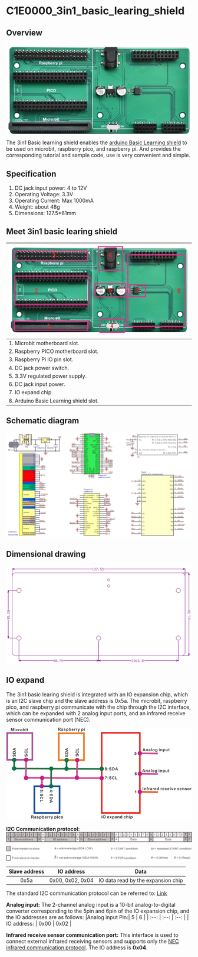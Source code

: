 # C1E0000_3in1_basic_learing_shield

## Overview
![Img](../../_static/common_product/C1E0000_3in1_basic_learning_shield/1img.png)
The 3in1 Basic learning shield enables the [arduino Basic Learning shield](../../arduino/A1E0000_basic_learing_shield/A1E0000_basic_learing_shield.md) to be used on microbit, raspberry pico, and raspberry pi. And provides the corresponding tutorial and sample code, use is very convenient and simple.

## Specification
1. DC jack input power: 4 to 12V
2. Operating Voltage: 3.3V
2. Operating Current: Max 1000mA
3. Weight: about 48g
4. Dimensions: 127.5*61mm

## Meet 3in1 basic learing shield
| ![Img](../../_static/common_product/C1E0000_3in1_basic_learning_shield/2img.png) |
| :-- |
| 1. Microbit motherboard slot.|
| 2. Raspberry PICO motherboard slot. |
| 3. Raspberry Pi IO pin slot. |
| 4. DC jack power switch. |
| 5. 3.3V regulated power supply. |
| 6. DC jack input power. |
| 7. IO expand chip. |
| 8. Arduino Basic Learning shield slot. |

## Schematic diagram
![Img](../../_static/common_product/C1E0000_3in1_basic_learning_shield/3img.png)

## Dimensional drawing
![Img](../../_static/common_product/C1E0000_3in1_basic_learning_shield/4img.png)

## IO expand
The 3in1 basic learing shield is integrated with an IO expansion chip, which is an I2C slave chip and the slave address is 0x5a. The microbit, raspberry pico, and raspberry pi communicate with the chip through the I2C interface, which can be expanded with 2 analog input ports, and an infrared receive sensor communication port (NEC).

![Img](../../_static/common_product/C1E0000_3in1_basic_learning_shield/5img.png)

**I2C Communication protocol:**
![Img](../../_static/common_product/C1E0000_3in1_basic_learning_shield/6img.png)

|  Slave address  |  IO address  |  Data  |
| :--: | :--: | :--: |
| 0x5a | 0x00, 0x02, 0x04 | IO data read by the expansion chip |
The standard I2C communication protocol can be referred to: [Link](../../_static/pdf/communication_protocol/UM10204%28I2C_Bus_Specification_and_User_Manual_%29.pdf)

**Analog input:**
The 2-channel analog input is a 10-bit analog-to-digital converter corresponding to the 5pin and 6pin of the IO expansion chip, and the IO addresses are as follows:
|Analog input Pin:|  5  |  6  |
| :--: | :--: | :--: |
| IO address: | 0x00 | 0x02 |

**Infrared receive sensor communication port:**
This interface is used to connect external infrared receiving sensors and supports only the [NEC infrared communication protocol](../../common_resource/nec_communication_protocol/nec_communication_protocol.md). The IO address is **0x04**.


